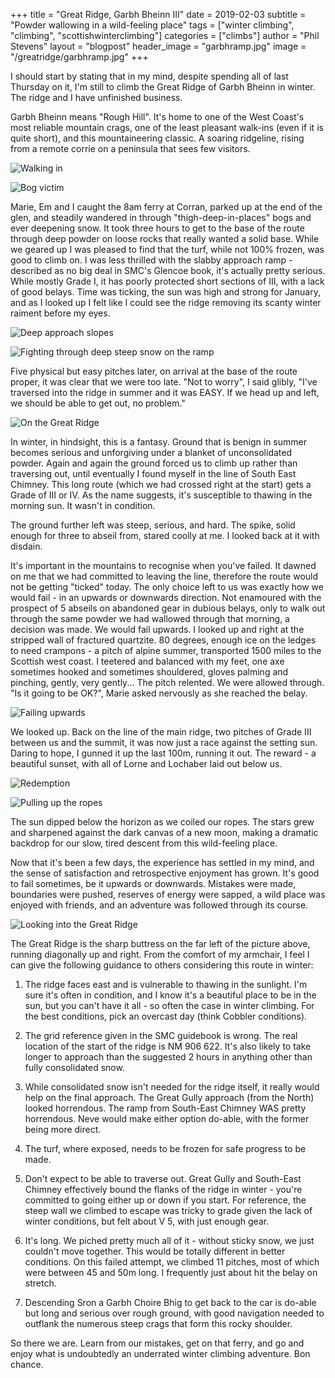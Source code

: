 +++
title = "Great Ridge, Garbh Bheinn III"
date = 2019-02-03
subtitle = "Powder wallowing in a wild-feeling place"
tags = ["winter climbing", "climbing", "scottishwinterclimbing"]
categories = ["climbs"]
author = "Phil Stevens"
layout = "blogpost"
header_image = "garbhramp.jpg"
image = "/greatridge/garbhramp.jpg"
+++

I should start by stating that in my mind, despite spending all of last Thursday on it, I'm still to climb the Great Ridge of Garbh Bheinn in winter. The ridge and I have unfinished business.

Garbh Bheinn means "Rough Hill". It's home to one of the West Coast's most reliable mountain crags, one of the least pleasant walk-ins (even if it is quite short), and this mountaineering classic. A soaring ridgeline, rising from a remote corrie on a peninsula that sees few visitors.

![Walking in](garbhwander.jpg#center)

![Bog victim](garbhbog.jpg#center)

Marie, Em and I caught the 8am ferry at Corran, parked up at the end of the glen, and steadily wandered in through "thigh-deep-in-places" bogs and ever deepening snow. It took three hours to get to the base of the route through deep powder on loose rocks that really wanted a solid base. While we geared up I was pleased to find that the turf, while not 100% frozen, was good to climb on. I was less thrilled with the slabby approach ramp - described as no big deal in SMC's Glencoe book, it's actually pretty serious. While mostly Grade I, it has poorly protected short sections of III, with a lack of good belays. Time was ticking, the sun was high and strong for January, and as I looked up I felt like I could see the ridge removing its scanty winter raiment before my eyes.

![Deep approach slopes](garbhapproach.jpg#center)

![Fighting through deep steep snow on the ramp](garbhramp.jpg#center)

Five physical but easy pitches later, on arrival at the base of the route proper, it was clear that we were too late. "Not to worry", I said glibly, "I've traversed into the ridge in summer and it was EASY. If we head up and left, we should be able to get out, no problem."

![On the Great Ridge](garbhridge.jpg#center)

In winter, in hindsight, this is a fantasy. Ground that is benign in summer becomes serious and unforgiving under a blanket of unconsolidated powder. Again and again the ground forced us to climb up rather than traversing out, until eventually I found myself in the line of South East Chimney. This long route (which we had crossed right at the start) gets a Grade of III or IV. As the name suggests, it's susceptible to thawing in the morning sun. It wasn't in condition. 

The ground further left was steep, serious, and hard. The spike, solid enough for three to abseil from, stared coolly at me. I looked back at it with disdain.

It's important in the mountains to recognise when you've failed. It dawned on me that we had committed to leaving the line, therefore the route would not be getting "ticked" today. The only choice left to us was exactly how we would fail - in an upwards or downwards direction. Not enamoured with the prospect of 5 abseils on abandoned gear in dubious belays, only to walk out through the same powder we had wallowed through that morning, a decision was made. We would fail upwards. I looked up and right at the stripped wall of fractured quartzite. 80 degrees, enough ice on the ledges to need crampons - a pitch of alpine summer, transported 1500 miles to the Scottish west coast. I teetered and balanced with my feet, one axe sometimes hooked and sometimes shouldered, gloves palming and pinching, gently, very gently... The pitch relented. We were allowed through. "Is it going to be OK?", Marie asked nervously as she reached the belay. 

![Failing upwards](garbhmixed.jpg#center)

We looked up. Back on the line of the main ridge, two pitches of Grade III between us and the summit, it was now just a race against the setting sun. Daring to hope, I gunned it up the last 100m, running it out. The reward - a beautiful sunset, with all of Lorne and Lochaber laid out below us.

![Redemption](/media/garbhsummit.jpg#center)

![Pulling up the ropes](garbhworking.jpg#center)

The sun dipped below the horizon as we coiled our ropes. The stars grew and sharpened against the dark canvas of a new moon, making a dramatic backdrop for our slow, tired descent from this wild-feeling place.

Now that it's been a few days, the experience has settled in my mind, and the sense of satisfaction and retrospective enjoyment has grown. It's good to fail sometimes, be it upwards or downwards. Mistakes were made, boundaries were pushed, reserves of energy were sapped, a wild place was enjoyed with friends, and an adventure was followed through its course. 

![Looking into the Great Ridge](garbhview.jpg#center)

The Great Ridge is the sharp buttress on the far left of the picture above, running diagonally up and right. From the comfort of my armchair, I feel I can give the following guidance to others considering this route in winter:

1) The ridge faces east and is vulnerable to thawing in the sunlight. I'm sure it's often in condition, and I know it's a beautiful place to be in the sun, but you can't have it all - so often the case in winter climbing. For the best conditions, pick an overcast day (think Cobbler conditions).

2) The grid reference given in the SMC guidebook is wrong. The real location of the start of the ridge is NM 906 622. It's also likely to take longer to approach than the suggested 2 hours in anything other than fully consolidated snow.

3) While consolidated snow isn't needed for the ridge itself, it really would help on the final approach. The Great Gully approach (from the North) looked horrendous. The ramp from South-East Chimney WAS pretty horrendous. Neve would make either option do-able, with the former being more direct.

4) The turf, where exposed, needs to be frozen for safe progress to be made.

5) Don't expect to be able to traverse out. Great Gully and South-East Chimney effectively bound the flanks of the ridge in winter - you're committed to going either up or down if you start. For reference, the steep wall we climbed to escape was tricky to grade given the lack of winter conditions, but felt about V 5, with just enough gear.

6) It's long. We piched pretty much all of it - without sticky snow, we just couldn't move together. This would be totally different in better conditions. On this failed attempt, we climbed 11 pitches, most of which were between 45 and 50m long. I frequently just about hit the belay on stretch.

7) Descending Sron a Garbh Choire Bhig to get back to the car is do-able but long and serious over rough ground, with good navigation needed to outflank the numerous steep crags that form this rocky shoulder.

So there we are. Learn from our mistakes, get on that ferry, and go and enjoy what is undoubtedly an underrated winter climbing adventure. Bon chance.
